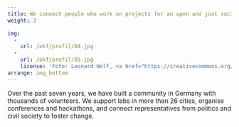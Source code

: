 ```yaml
---
title: We connect people who work on projects for an open and just society
weight: 3

img:
  -
    url: /okf/profil/04.jpg
  -
    url: /okf/profil/05.jpg
    license: 'Foto: Leonard Wolf, <a href="https://creativecommons.org/licenses/by/4.0/">CC BY 4.0</a> edulabs'
arrange: img_bottom
---
```


Over the past seven years, we have built a community in Germany with thousands of volunteers. We support labs in more than 26 cities, organise conferences and hackathons, and connect representatives from politics and civil society to foster change.
